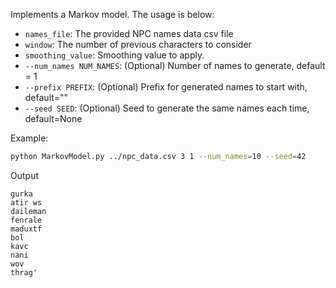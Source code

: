 Implements a Markov model. The usage is below:

- `names_file`: The provided NPC names data csv file
- `window`: The number of previous characters to consider
- `smoothing_value`: Smoothing value to apply.
- `--num_names NUM_NAMES`: (Optional) Number of names to generate, default = 1
- `--prefix PREFIX`: (Optional) Prefix for generated names to start with, default=""
- `--seed SEED`: (Optional) Seed to generate the same names each time, default=None

Example:

```bash
python MarkovModel.py ../npc_data.csv 3 1 --num_names=10 --seed=42
```
Output
```
gurka
atir ws
daileman
fenrale
maduxtf
bol
kavc
nani
wov
thrag'
```

